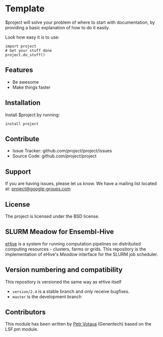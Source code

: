 Template
========

$project will solve your problem of where to start with documentation,
by providing a basic explanation of how to do it easily.

Look how easy it is to use:

    import project
    # Get your stuff done
    project.do_stuff()

Features
--------

- Be awesome
- Make things faster

Installation
------------

Install $project by running:

    install project

Contribute
----------

- Issue Tracker: github.com/$project/$project/issues
- Source Code: github.com/$project/$project

Support
-------

If you are having issues, please let us know.
We have a mailing list located at: project@google-groups.com

License
-------

The project is licensed under the BSD license.


SLURM Meadow for Ensembl-Hive
-------

[eHive](https://travis-ci.org/Ensembl/ensembl-hive) is a system for running computation pipelines on distributed computing resources - clusters, farms or grids.
This repository is the implementation of eHive's _Meadow_ interface for the SLURM job scheduler.


Version numbering and compatibility
-----------------------------------

This repository is versioned the same way as eHive itself
* `version/2.4` is a stable branch and _only_ receive bugfixes.
* `master` is the development branch

Contributors
------------

This module has been written by [Petr Votava](https://github.com/votavap) (Genentech) based on the LSF.pm module. 
